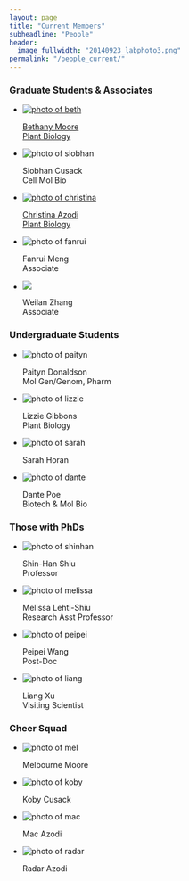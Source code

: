 ```yaml
---
layout: page
title: "Current Members"
subheadline: "People"
header:
  image_fullwidth: "20140923_labphoto3.png"
permalink: "/people_current/"
---
```


<head>
  <base href="https://ShiuLab.github.io/images/people/">
</head>

<H3>Graduate Students & Associates</H3>
<ul class="small-block-grid-2 medium-block-grid-3 large-block-grid-4">
  <li><a href="https://github.com/bmmoore43">
    <img src="beth.jpg" alt='photo of beth'><p>Bethany Moore<br>Plant Biology</p></a></li>
  <li><img src="siobhan.jpg" alt='photo of siobhan'><p>Siobhan Cusack<br>Cell Mol Bio</p></li>
  <li><a href="https://azodichr.github.io/">
    <img src="christina.jpg" alt='photo of christina'><p>Christina Azodi<br>Plant Biology</p></a></li>
  <li><img src="fanrui.jpg" alt='photo of fanrui'><p>Fanrui Meng<br>Associate</p></li>
  <li><img src="weilan.jpg"><p>Weilan Zhang<br>Associate</p></li>
</ul>

<H3>Undergraduate Students</H3>
<ul class="small-block-grid-2 medium-block-grid-3 large-block-grid-4">
  <li><img src="paityn.png" alt='photo of paityn'><p>Paityn Donaldson<br>Mol Gen/Genom, Pharm</p></li>
  <li><img src="lizzie.png" alt='photo of lizzie'><p>Lizzie Gibbons<br>Plant Biology</p></li>
  <li><img src="sarah.png" alt='photo of sarah'><p>Sarah Horan</p></li>
  <li><img src="dante.jpg" alt='photo of dante'><p>Dante Poe<br>Biotech & Mol Bio</p></li>
</ul>

<H3>Those with PhDs</H3>
<html>
<body>
<ul class="small-block-grid-2 medium-block-grid-3 large-block-grid-4">
  <li><img src="shinhan.png" alt='photo of shinhan'><p>Shin-Han Shiu<br>Professor</p></li>
  <li><img src="melissa.jpg" alt='photo of melissa'><p>Melissa Lehti-Shiu<br>Research Asst Professor</p></li>
  <li><img src="peipei.jpg" alt='photo of peipei'><p>Peipei Wang<br>Post-Doc</p></li>
  <li><img src="liang.jpg" alt='photo of liang'><p>Liang Xu<br>Visiting Scientist</p></li>
</ul>

<H3>Cheer Squad</H3>
<ul class="small-block-grid-2 medium-block-grid-3 large-block-grid-4">
  <li><img src="mel.jpg" alt='photo of mel'><p>Melbourne Moore</p></li>
  <li><img src="koby.jpg" alt='photo of koby'><p>Koby Cusack</p></li>
  <li><img src="mac.png" alt='photo of mac'><p>Mac Azodi</p></li>
  <li><img src="radar.jpg" alt='photo of radar'><p>Radar Azodi</p></li>
</ul>
</body>
</html>
